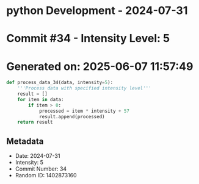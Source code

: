﻿# python Development - 2024-07-31
# Commit #34 - Intensity Level: 5
# Generated on: 2025-06-07 11:57:49
```python
def process_data_34(data, intensity=5):
    '''Process data with specified intensity level'''
    result = []
    for item in data:
        if item > 0:
            processed = item * intensity + 57
            result.append(processed)
    return result
```
## Metadata
- Date: 2024-07-31
- Intensity: 5
- Commit Number: 34
- Random ID: 1402873160
